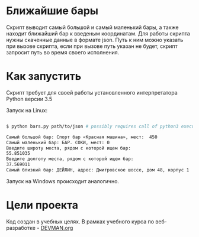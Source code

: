 # Ближайшие бары

Скрипт выводит самый большой и самый маленький бары, а также находит ближайший бар к введеным координатам.
Для работы скрипта нужны скаченные данные в формате json. Путь к ним можно указать при вызове скрипта, если при вызове путь указан не будет, скрипт запросит путь во время своего исполнения.

# Как запустить

Скрипт требует для своей работы установленного интерпретатора Python версии 3.5

Запуск на Linux:

```bash

$ python bars.py path/to/json # possibly requires call of python3 executive instead of just python

Самый большой бар: Спорт бар «Красная машина», мест:  450
Самый маленький бар: БАР. СОКИ, мест: 0
Введите широту места, рядом с которой ищем бар:
55.851035
Введите долготу места, рядом с которой ищем бар:
37.569011
Самый близкий бар: ДЕЙЛИН, адрес: Дмитровское шоссе, дом 48, корпус 1

```

Запуск на Windows происходит аналогично.

# Цели проекта

Код создан в учебных целях. В рамках учебного курса по веб-разработке - [DEVMAN.org](https://devman.org)
